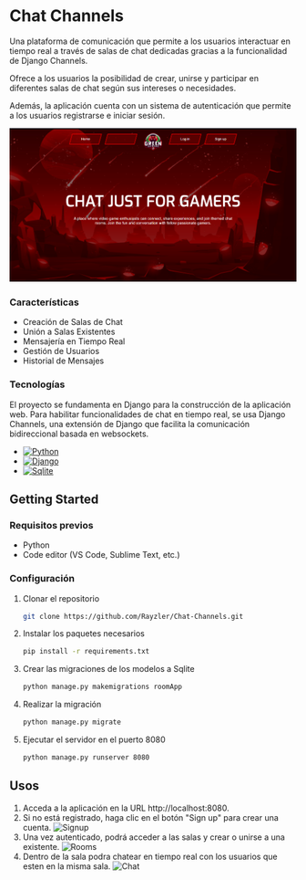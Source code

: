 <!-- ABOUT THE PROJECT -->
# Chat Channels

Una plataforma de comunicación que permite a los usuarios interactuar en tiempo real a través de salas de chat dedicadas gracias a la funcionalidad de Django Channels. 

Ofrece a los usuarios la posibilidad de crear, unirse y participar en diferentes salas de chat según sus intereses o necesidades.

Además, la aplicación cuenta con un sistema de autenticación que permite a los usuarios registrarse e iniciar sesión.

![Home](./images/img.png)

### Características

* Creación de Salas de Chat
* Unión a Salas Existentes
* Mensajería en Tiempo Real
* Gestión de Usuarios
* Historial de Mensajes

### Tecnologías

El proyecto se fundamenta en Django para la construcción de la aplicación web. Para habilitar funcionalidades de chat en tiempo real, se usa Django Channels, una extensión de Django que facilita la comunicación bidireccional basada en websockets.

* [![Python][Python.io]][Python-url]
* [![Django][Django.io]][Django-url]
* [![Sqlite][Sqlite.io]][Sqlite-url]

<!-- GETTING STARTED -->
## Getting Started

### Requisitos previos

* Python
* Code editor (VS Code, Sublime Text, etc.)

### Configuración

1. Clonar el repositorio
   ```sh
   git clone https://github.com/Rayzler/Chat-Channels.git
   ```
2. Instalar los paquetes necesarios
   ```sh
   pip install -r requirements.txt
   ```
3. Crear las migraciones de los modelos a Sqlite
   ```sh
   python manage.py makemigrations roomApp
   ```
4. Realizar la migración
   ```sh
   python manage.py migrate      
   ```
5. Ejecutar el servidor en el puerto 8080
    ```sh
    python manage.py runserver 8080
   ```

<!-- USAGE EXAMPLES -->
## Usos

1. Acceda a la aplicación en la URL http://localhost:8080.
2. Si no está registrado, haga clic en el botón "Sign up" para crear una cuenta.
   ![Signup](./images/signup.png)
3. Una vez autenticado, podrá acceder a las salas y crear o unirse a una existente.
   ![Rooms](./images/rooms.png)
4. Dentro de la sala podra chatear en tiempo real con los usuarios que esten en la misma sala.
   ![Chat](./images/chat.png)

<!-- MARKDOWN LINKS & IMAGES -->
[Python.io]: https://img.shields.io/badge/Python-3972a1?style=for-the-badge&logo=python&logoColor=ffd342
[Python-url]: https://www.python.org
[Django.io]: https://img.shields.io/badge/Django-092E20?style=for-the-badge&logo=django&logoColor=green
[Django-url]: https://www.djangoproject.com
[Sqlite.io]: https://img.shields.io/badge/sqlite-083c54?style=for-the-badge&logo=sqlite&logoColor=73c2ec
[Sqlite-url]: https://www.sqlite.org
